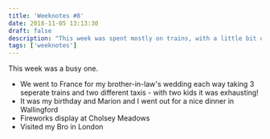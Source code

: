 ```yaml
---
title: 'Weeknotes #8'
date: 2018-11-05 13:13:30
draft: false
description: "This week was spent mostly on trains, with a little bit of wedding and birthday in between."
tags: ['weeknotes']
---
```


This week was a busy one.

*   We went to France for my brother-in-law's wedding each way taking 3 seperate trains and two different taxis - with two kids it was exhausting!
*   It was my birthday and Marion and I went out for a nice dinner in Wallingford
*   Fireworks display at Cholsey Meadows
*   Visited my Bro in London
